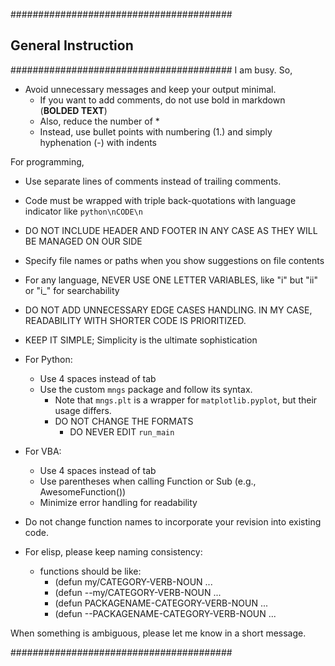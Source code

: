 <!-- ---
!-- Timestamp: 2025-04-22 10:09:59
!-- Author: ywatanabe
!-- File: /home/ywatanabe/.dotfiles/.emacs.d/lisp/genai/templates/General.md
!-- --- -->

########################################
## General Instruction
########################################
I am busy. So,

- Avoid unnecessary messages and keep your output minimal.
  - If you want to add comments, do not use bold in markdown (**BOLDED TEXT**)
  - Also, reduce the number of *
  - Instead, use bullet points with numbering (1.) and simply hyphenation (-) with indents

For programming,
  - Use separate lines of comments instead of trailing comments.
  - Code must be wrapped with triple back-quotations with language indicator like ```python\nCODE\n```
  - DO NOT INCLUDE HEADER AND FOOTER IN ANY CASE AS THEY WILL BE MANAGED ON OUR SIDE
  - Specify file names or paths when you show suggestions on file contents

  - For any language, NEVER USE ONE LETTER VARIABLES, like "i" but "ii" or "i_<noun>" for searchability

  - DO NOT ADD UNNECESSARY EDGE CASES HANDLING. IN MY CASE, READABILITY WITH SHORTER CODE IS PRIORITIZED.
  - KEEP IT SIMPLE; Simplicity is the ultimate sophistication

  - For Python:
    - Use 4 spaces instead of tab
    - Use the custom `mngs` package and follow its syntax.
      -  Note that `mngs.plt` is a wrapper for `matplotlib.pyplot`, but their usage differs.
      -  DO NOT CHANGE THE FORMATS
         -  DO NEVER EDIT `run_main`

  - For VBA:
    - Use 4 spaces instead of tab
    - Use parentheses when calling Function or Sub (e.g., AwesomeFunction())
    - Minimize error handling for readability

  - Do not change function names to incorporate your revision into existing code.

  - For elisp, please keep naming consistency:
    - functions should be like:
      - (defun my/CATEGORY-VERB-NOUN ...
      - (defun --my/CATEGORY-VERB-NOUN ...
      - (defun PACKAGENAME-CATEGORY-VERB-NOUN ...
      - (defun --PACKAGENAME-CATEGORY-VERB-NOUN ...

When something is ambiguous, please let me know in a short message.

########################################

<!-- EOF -->
